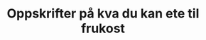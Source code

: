 ---
layout: oppskriftsliste-kategori
title: 'Oppskrifter på kva du kan ete til frukost'
permalink: /oppskrifter/til-frukost/
---
